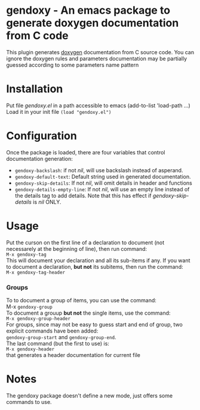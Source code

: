 # gendoxy - An emacs package to generate doxygen documentation from C code
This plugin generates [doxygen](http://doxygen.org "dox") documentation from C source code. You can ignore the doxygen rules and parameters documentation may be partially guessed according to some parameters name pattern

# Installation
Put file _gendoxy.el_ in a path accessible to emacs (add-to-list 'load-path ...)   
Load it in your init file `(load "gendoxy.el")`

# Configuration
Once the package is loaded, there are four variables that control documentation generation:
* `gendoxy-backslash`: if not _nil_, will use backslash instead of asperand.
* `gendoxy-default-text`: Default string used in generated documentation.
* `gendoxy-skip-details`: If not _nil_, will omit details in header and functions
* `gendoxy-details-empty-line`: If not _nil_, will use an empty line instead of the details tag to add details. Note that this has effect if _gendoxy-skip-details_ is _nil_ ONLY.

# Usage
Put the curson on the first line of a declaration to document (not necessarely at the beginning of line), then run command:   
`M-x gendoxy-tag`   
This will document your declaration and all its sub-items if any.
If you want to document a declaration, __but not__ its subitems, then run the command:   
`M-x gendoxy-tag-header`

### Groups
To to document a group of items, you can use the command:   
M-x `gendoxy-group`   
To document a grouup __but not__ the single items, use the command:   
`M-x gendoxy-group-header`   
For groups, since may not be easy to guess start and end of group, two explicit commands have been added:   
`gendoxy-group-start` and `gendoxy-group-end`.   
The last command (but the first to use) is:   
`M-x gendoxy-header`   
that generates a header documentation for current file

# Notes
The gendoxy package doesn't define a new mode, just offers some commands to use.
